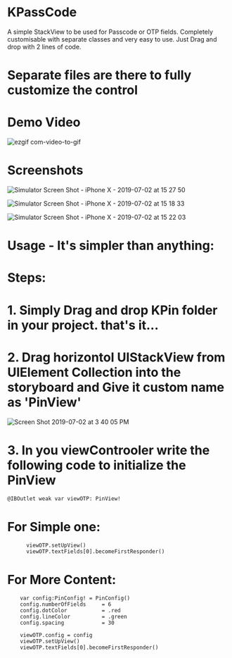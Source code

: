 # KPassCode
A simple StackView to be used for Passcode or OTP fields. Completely customisable with separate classes and very easy to use. Just Drag and drop with 2 lines of code.


# Separate files are there to fully customize the control


# Demo Video

![ezgif com-video-to-gif](https://user-images.githubusercontent.com/16478904/60504460-47567800-9cdf-11e9-93c3-32f55e592144.gif)

# Screenshots


![Simulator Screen Shot - iPhone X - 2019-07-02 at 15 27 50](https://user-images.githubusercontent.com/16478904/60503764-fc883080-9cdd-11e9-8cfa-86658bb37afb.png)


![Simulator Screen Shot - iPhone X - 2019-07-02 at 15 18 33](https://user-images.githubusercontent.com/16478904/60503130-b2527f80-9cdc-11e9-9e81-36dd1892a703.png)


![Simulator Screen Shot - iPhone X - 2019-07-02 at 15 22 03](https://user-images.githubusercontent.com/16478904/60503359-2c830400-9cdd-11e9-9eff-e74f1a887205.png)


# Usage -  It's simpler than anything:

# Steps:

# 1. Simply Drag and drop KPin folder in your project. that's it...
# 2. Drag horizontol UIStackView from UIElement Collection into the storyboard and Give it custom name as 'PinView'

![Screen Shot 2019-07-02 at 3 40 05 PM](https://user-images.githubusercontent.com/16478904/60504711-baf88500-9cdf-11e9-89d4-79f140c3861e.png)

# 3. In you viewControoler write the following code to initialize the PinView

    @IBOutlet weak var viewOTP: PinView!

# For Simple one: 

          viewOTP.setUpView()
          viewOTP.textFields[0].becomeFirstResponder()

# For More Content: 


        var config:PinConfig! = PinConfig()
        config.numberOfFields     = 6
        config.dotColor           = .red
        config.lineColor          = .green
        config.spacing            = 30
        
        viewOTP.config = config
        viewOTP.setUpView()
        viewOTP.textFields[0].becomeFirstResponder()
        
        
        
        
        
